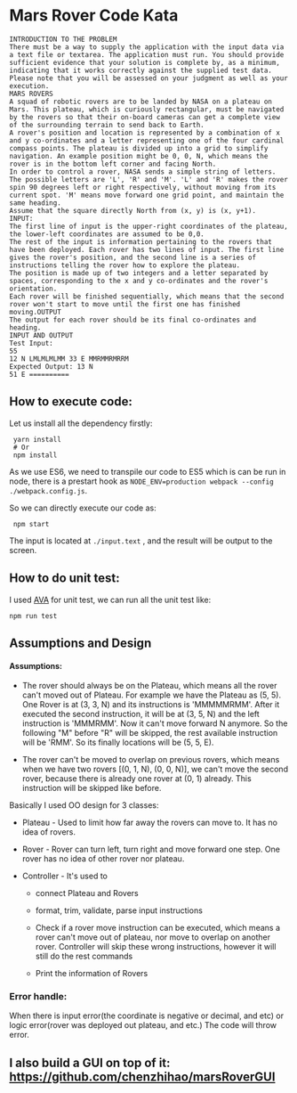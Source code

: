 # Mars Rover Code Kata

```
INTRODUCTION TO THE PROBLEM
There must be a way to supply the application with the input data via a text file or textarea. The application must run. You should provide sufficient evidence that your solution is complete by, as a minimum, indicating that it works correctly against the supplied test data. Please note that you will be assessed on your judgment as well as your execution.
MARS ROVERS
A squad of robotic rovers are to be landed by NASA on a plateau on Mars. This plateau, which is curiously rectangular, must be navigated by the rovers so that their on-board cameras can get a complete view of the surrounding terrain to send back to Earth.
A rover's position and location is represented by a combination of x and y co-ordinates and a letter representing one of the four cardinal compass points. The plateau is divided up into a grid to simplify navigation. An example position might be 0, 0, N, which means the rover is in the bottom left corner and facing North.
In order to control a rover, NASA sends a simple string of letters. The possible letters are 'L', 'R' and 'M'. 'L' and 'R' makes the rover spin 90 degrees left or right respectively, without moving from its current spot. 'M' means move forward one grid point, and maintain the same heading.
Assume that the square directly North from (x, y) is (x, y+1).
INPUT:
The first line of input is the upper-right coordinates of the plateau, the lower-left coordinates are assumed to be 0,0.
The rest of the input is information pertaining to the rovers that have been deployed. Each rover has two lines of input. The first line gives the rover's position, and the second line is a series of instructions telling the rover how to explore the plateau.
The position is made up of two integers and a letter separated by spaces, corresponding to the x and y co-ordinates and the rover's orientation.
Each rover will be finished sequentially, which means that the second rover won't start to move until the first one has finished moving.OUTPUT
The output for each rover should be its final co-ordinates and heading.
INPUT AND OUTPUT
Test Input:
55
12 N LMLMLMLMM 33 E MMRMMRMRRM
Expected Output: 13 N
51 E ==========
```

## How to execute code:
Let us install all the dependency firstly:
```shell
 yarn install
 # Or
 npm install
```
As we use ES6, we need to transpile our code to ES5 which is can be run in node,
there is a prestart hook as ```NODE_ENV=production webpack --config ./webpack.config.js```.

So we can directly execute our code as:
```shell
 npm start
```
The input is located at ```./input.text```
, and the result will be output to the screen. 

## How to do unit test:
I used [AVA](https://github.com/avajs/ava) for unit test, we can run all the unit test like:
```
npm run test
```

## Assumptions and Design

#### Assumptions:
 - The rover should always be on the Plateau, which means all the rover can't moved out of Plateau.
    For example we have the Plateau as (5, 5). One Rover is at (3, 3, N) and its instructions is 'MMMMMRMM'.
    After it executed the second instruction, it will be at (3, 5, N) and the left instruction is 'MMMRMM'.
    Now it can't move forward N anymore. So the following "M" before "R" will be skipped, 
    the rest available instruction will be 'RMM'. So its finally locations will be (5, 5, E).
 
 - The rover can't be moved to overlap on previous rovers, which means when we have two rovers [(0, 1, N), (0, 0, N)],
  we can't move the second rover, because there is already one rover at (0, 1) already.
   This instruction will be skipped like before.  

Basically I used OO design for 3 classes:

- Plateau - Used to limit how far away the rovers can move to. It has no idea of rovers.

- Rover - Rover can turn left, turn right and move forward one step. One rover has no idea of other rover nor plateau. 

- Controller - It's used to
    - connect Plateau and Rovers
    
    - format, trim, validate, parse input instructions
    
    - Check if a rover move instruction can be executed, which means a rover can't move out of plateau, nor move to overlap
    on another rover. Controller will skip these wrong instructions, however it will still do the rest commands
    
    - Print the information of Rovers  

### Error handle:
When there is input error(the coordinate is negative or decimal, and etc) or logic error(rover was deployed out plateau, and etc.)
The code will throw error.

## I also build a GUI on top of it: https://github.com/chenzhihao/marsRoverGUI
